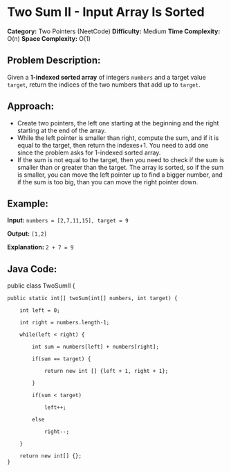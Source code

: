 # Two Sum II - Input Array Is Sorted

**Category:** Two Pointers (NeetCode)
**Difficulty:** Medium
**Time Complexity:** O(n)
**Space Complexity:** O(1)

## Problem Description:
Given a **1-indexed sorted array** of integers `numbers` and a target value `target`, return the indices of the two numbers that add up to `target`.

## Approach:
- Create two pointers, the left one starting at the beginning and the right starting at the end of the array. 
- While the left pointer is smaller than right, compute the sum, and if it is equal to the target, then return the indexes+1. You need to add one since the problem asks for 1-indexed sorted array. 
- If the sum is not equal to the target, then you need to check if the sum is smaller than or greater than the target. The array is sorted, so if the sum is smaller, you can move the left pointer up to find a bigger number, and if the sum is too big, than you can move the right pointer down. 

## Example:
**Input:**
`numbers = [2,7,11,15], target = 9`

**Output:**
`[1,2]`

**Explanation:**
`2 + 7 = 9`

## Java Code:
public class TwoSumII {

	public static int[] twoSum(int[] numbers, int target) {
	
        int left = 0;
        
        int right = numbers.length-1;
        
        while(left < right) {
        
        	int sum = numbers[left] + numbers[right];
        	
        	if(sum == target) {
        	
        		return new int [] {left + 1, right + 1};
        		
        	}
        	
        	if(sum < target)
        	
        		left++;
        		
        	else
        	
        		right--;
        		
        }
        
        return new int[] {};
    }